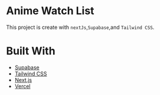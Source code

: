 # Anime Watch List 

This project is create with `nextJs`,`Supabase`,and `Tailwind CSS`.






# Built With 
- [Supabase](https://app.supabase.com/)
- [Tailwind CSS](https://tailwindcss.com/)
- [Next.js](https://nextjs.org/)
- [Vercel](https://vercel.com/)